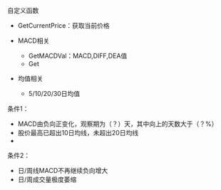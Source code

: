 自定义函数

* GetCurrentPrice：获取当前价格

* MACD相关
  * GetMACDVal：MACD,DIFF,DEA值
  * Get

* 均值相关
  * 5/10/20/30日均值





条件1：

* MACD由负向正变化，观察期为（？）天，其中向上的天数大于（？%）
* 股价最高已超出10日均线，未超出20日均线
* 



条件2：

* 日/周线MACD不再继续负向增大
* 日/周成交量极度萎缩